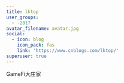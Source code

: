 ```yaml
---
title: lktop
user_groups:
  - -2017
avatar_filename: avatar.jpg
social:
  - icon: blog
    icon_pack: fas
    link: 'https://www.cnblogs.com/lktop/'
superuser: true
---
```


GameFi大庄家
